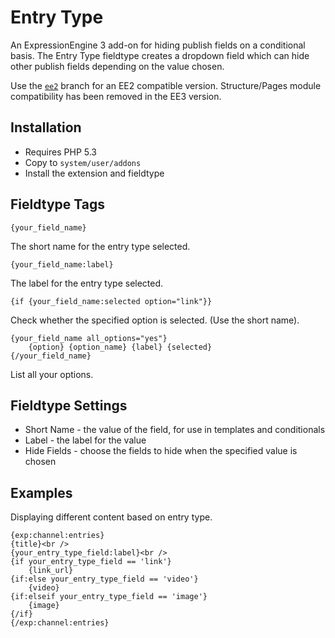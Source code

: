 # Entry Type

An ExpressionEngine 3 add-on for hiding publish fields on a conditional basis. The Entry Type fieldtype creates a dropdown field which can hide other publish fields depending on the value chosen.

Use the [`ee2`](/rsanchez/entry_type/tree/ee2) branch for an EE2 compatible version. Structure/Pages module compatibility has been removed in the EE3 version.

## Installation

* Requires PHP 5.3
* Copy to `system/user/addons`
* Install the extension and fieldtype

## Fieldtype Tags

	{your_field_name}

The short name for the entry type selected.

	{your_field_name:label}

The label for the entry type selected.

	{if {your_field_name:selected option="link"}}

Check whether the specified option is selected. (Use the short name).

	{your_field_name all_options="yes"}
		{option} {option_name} {label} {selected}
	{/your_field_name}

List all your options.

## Fieldtype Settings

-  Short Name - the value of the field, for use in templates and conditionals
-  Label - the label for the value
-  Hide Fields - choose the fields to hide when the specified value is chosen

## Examples

Displaying different content based on entry type.

	{exp:channel:entries}
	{title}<br />
    {your_entry_type_field:label}<br />
	{if your_entry_type_field == 'link'}
		{link_url}
	{if:else your_entry_type_field == 'video'}
		{video}
	{if:elseif your_entry_type_field == 'image'}
		{image}
	{/if}
	{/exp:channel:entries}

